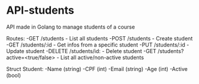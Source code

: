 # API-students
API made in Golang to manage students of a course

Routes: 
-GET /students - List all students
-POST /students - Create student
-GET /students/:id - Get infos from a specific student
-PUT /students/:id - Update student
-DELETE /students/id: - Delete student
-GET /students?active=<true/false> - List all active/non-active students

Struct Student:
-Name (string)
-CPF (int)
-Email (string)
-Age (int)
-Active (bool)